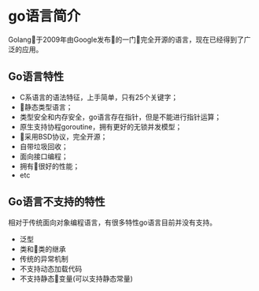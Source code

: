# go语言简介
Golang于2009年由Google发布的一门完全开源的语言，现在已经得到了广泛的应用。

## Go语言特性
* C系语言的语法特征，上手简单，只有25个关键字；
* 静态类型语言；
* 类型安全和内存安全，go语言存在指针，但是不能进行指针运算；
* 原生支持协程goroutine，拥有更好的无锁并发模型；
* 采用BSD协议，完全开源；
* 自带垃圾回收；
* 面向接口编程；
* 拥有很好的性能；
* etc

## Go语言不支持的特性
相对于传统面向对象编程语言，有很多特性go语言目前并没有支持。
* 泛型
* 类和类的继承
* 传统的异常机制
* 不支持动态加载代码
* 不支持静态变量(可以支持静态常量)